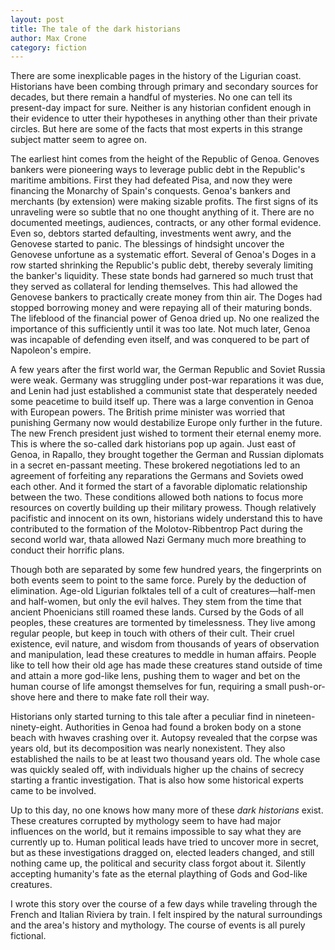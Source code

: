 ```yaml
---
layout: post
title: The tale of the dark historians
author: Max Crone
category: fiction
---
```

There are some inexplicable pages in the history of the Ligurian coast.
Historians have been combing through primary and secondary sources for decades, but there remain a handful of mysteries.
No one can tell its present-day impact for sure.
Neither is any historian confident enough in their evidence to utter their hypotheses in anything other than their private circles.
But here are some of the facts that most experts in this strange subject matter seem to agree on.

The earliest hint comes from the height of the Republic of Genoa.
Genoves bankers were pioneering ways to leverage public debt in the Republic's maritime ambitions.
First they had defeated Pisa, and now they were financing the Monarchy of Spain's conquests.
Genoa's bankers and merchants (by extension) were making sizable profits.
The first signs of its unraveling were so subtle that no one thought anything of it.
There are no documented meetings, audiences, contracts, or any other formal evidence.
Even so, debtors started defaulting, investments went awry, and the Genovese started to panic.
The blessings of hindsight uncover the Genovese unfortune as a systematic effort.
Several of Genoa's Doges in a row started shrinking the Republic's public debt, thereby severaly limiting the banker's liquidity.
These state bonds had garnered so much trust that they served as collateral for lending themselves.
This had allowed the Genovese bankers to practically create money from thin air.
The Doges had stopped borrowing money and were repaying all of their maturing bonds.
The lifeblood of the financial power of Genoa dried up.
No one realized the importance of this sufficiently until it was too late.
Not much later, Genoa was incapable of defending even itself, and was conquered to be part of Napoleon's empire.

A few years after the first world war, the German Republic and Soviet Russia were weak.
Germany was struggling under post-war reparations it was due, and Lenin had just established a communist state that desperately needed some peacetime to build itself up.
There was a large convention in Genoa with European powers.
The British prime minister was worried that punishing Germany now would destabilize Europe only further in the future.
The new French president just wished to torment their eternal enemy more.
This is where the so-called dark historians pop up again.
Just east of Genoa, in Rapallo, they brought together the German and Russian diplomats in a secret en-passant meeting.
These brokered negotiations led to an agreement of forfeiting any reparations the Germans and Soviets owed each other.
And it formed the start of a favorable diplomatic relationship between the two.
These conditions allowed both nations to focus more resources on covertly building up their military prowess.
Though relatively pacifistic and innocent on its own, historians widely understand this to have contributed to the formation of the Molotov-Ribbentrop Pact during the second world war, thata allowed Nazi Germany much more breathing to conduct their horrific plans.

Though both are separated by some few hundred years, the fingerprints on both events seem to point to the same force.
Purely by the deduction of elimination.
Age-old Ligurian folktales tell of a cult of creatures—half-men and half-women, but only the evil halves.
They stem from the time that ancient Phoenicians still roamed these lands.
Cursed by the Gods of all peoples, these creatures are tormented by timelessness.
They live among regular people, but keep in touch with others of their cult.
Their cruel existence, evil nature, and wisdom from thousands of years of observation and manipulation, lead these creatures to meddle in human affairs.
People like to tell how their old age has made these creatures stand outside of time and attain a more god-like lens, pushing them to wager and bet on the human course of life amongst themselves for fun, requiring a small push-or-shove here and there to make fate roll their way.

Historians only started turning to this tale after a peculiar find in nineteen-ninety-eight.
Authorities in Genoa had found a broken body on a stone beach with hwaves crashing over it.
Autopsy revealed that the corpse was years old, but its decomposition was nearly nonexistent.
They also established the nails to be at least two thousand years old.
The whole case was quickly sealed off, with individuals higher up the chains of secrecy starting a frantic investigation.
That is also how some historical experts came to be involved.

Up to this day, no one knows how many more of these *dark historians* exist.
These creatures corrupted by mythology seem to have had major influences on the world, but it remains impossible to say what they are currently up to.
Human political leads have tried to uncover more in secret, but as these investigations dragged on, elected leaders changed, and still nothing came up, the political and security class forgot about it.
Silently accepting humanity's fate as the eternal plaything of Gods and God-like creatures.

<div class="post-footer">
<p>I wrote this story over the course of a few days while traveling through the French and Italian Riviera by train.
I felt inspired by the natural surroundings and the area's history and mythology.
The course of events is all purely fictional.</p>
</div>
